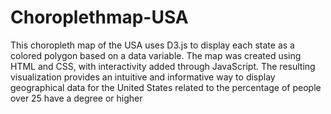 # Choroplethmap-USA
This choropleth map of the USA uses D3.js to display each state as a colored polygon based on a data variable. The map was created using HTML and CSS, with interactivity added through JavaScript. The resulting visualization provides an intuitive and informative way to display geographical data for the United States related to the percentage of people over 25 have a degree or higher
